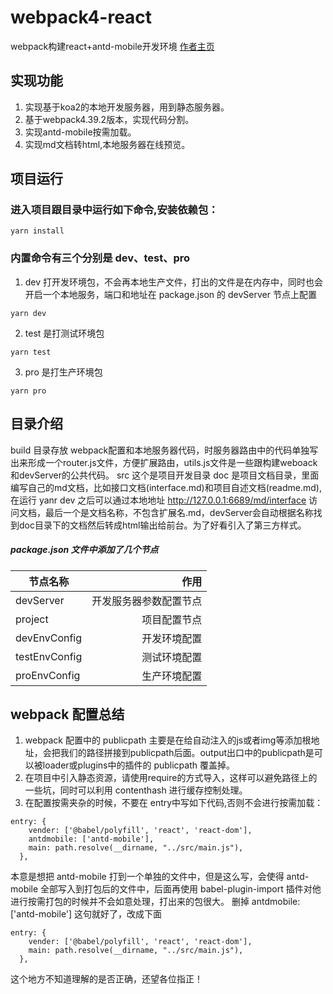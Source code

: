 # webpack4-react
webpack构建react+antd-mobile开发环境
[作者主页](https://github.com/whl-gh "😍 两眼放光")

## 实现功能
1. 实现基于koa2的本地开发服务器，用到静态服务器。
2. 基于webpack4.39.2版本，实现代码分割。
3. 实现antd-mobile按需加载。
4. 实现md文档转html,本地服务器在线预览。

## 项目运行
### 进入项目跟目录中运行如下命令,安装依赖包：
```
yarn install
```
### 内置命令有三个分别是 dev、test、pro
1. dev 打开发环境包，不会再本地生产文件，打出的文件是在内存中，同时也会开启一个本地服务，端口和地址在 package.json 的 devServer 节点上配置
```
yarn dev
````
2. test 是打测试环境包
```
yarn test
````
3. pro 是打生产环境包
```
yarn pro
````

## 目录介绍
build 目录存放 webpack配置和本地服务器代码，时服务器路由中的代码单独写出来形成一个router.js文件，方便扩展路由，utils.js文件是一些跟构建weboack和devServer的公共代码。
src 这个是项目开发目录
doc 是项目文档目录，里面编写自己的md文档，比如接口文档(interface.md)和项目自述文档(readme.md),在运行 yanr dev 之后可以通过本地地址 http://127.0.0.1:6689/md/interface 访问文档，最后一个是文档名称，不包含扩展名.md，devServer会自动根据名称找到doc目录下的文档然后转成html输出给前台。为了好看引入了第三方样式。
##### package.json 文件中添加了几个节点
节点名称|作用
---|---:
devServer|开发服务器参数配置节点
project|项目配置节点
devEnvConfig|开发环境配置
testEnvConfig|测试环境配置
proEnvConfig|生产环境配置


## webpack 配置总结
1. webpack 配置中的 publicpath 主要是在给自动注入的js或者img等添加根地址，会把我们的路径拼接到publicpath后面。output出口中的publicpath是可以被loader或plugins中的插件的 publicpath 覆盖掉。
2. 在项目中引入静态资源，请使用require的方式导入，这样可以避免路径上的一些坑，同时可以利用 contenthash 进行缓存控制处理。
3. 在配置按需夹杂的时候，不要在 entry中写如下代码,否则不会进行按需加载：
```
entry: {
    vender: ['@babel/polyfill', 'react', 'react-dom'],
    antdmobile: ['antd-mobile'],
    main: path.resolve(__dirname, "../src/main.js"),
  },
```
本意是想把 antd-mobile 打到一个单独的文件中，但是这么写，会使得 antd-mobile 全部写入到打包后的文件中，后面再使用 babel-plugin-import 插件对他进行按需打包的时候并不会如意处理，打出来的包很大。
删掉 antdmobile: ['antd-mobile'] 这句就好了，改成下面
```
entry: {
    vender: ['@babel/polyfill', 'react', 'react-dom'],
    main: path.resolve(__dirname, "../src/main.js"),
  },
```
这个地方不知道理解的是否正确，还望各位指正！
